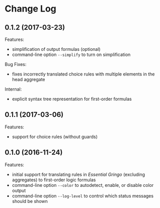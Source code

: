 # Change Log

## 0.1.2 (2017-03-23)

Features:

* simplification of output formulas (optional)
* command-line option `--simplify` to turn on simplification

Bug Fixes:

* fixes incorrectly translated choice rules with multiple elements in the head aggregate

Internal:

* explicit syntax tree representation for first-order formulas

## 0.1.1 (2017-03-06)

Features:

* support for choice rules (without guards)

## 0.1.0 (2016-11-24)

Features:

* initial support for translating rules in *Essential Gringo* (excluding aggregates) to first-order logic formulas
* command-line option `--color` to autodetect, enable, or disable color output
* command-line option `--log-level` to control which status messages should be shown
